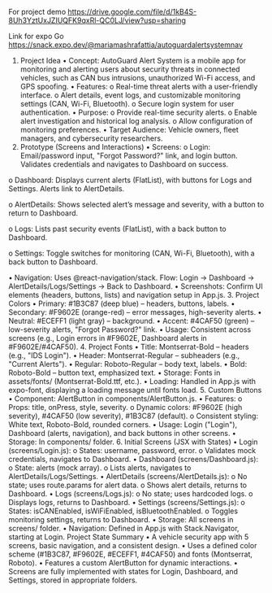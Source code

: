 For project demo
https://drive.google.com/file/d/1kB4S-8Uh3YztUxJZIUQFK9qxRl-QC0LJ/view?usp=sharing

Link for expo Go 
https://snack.expo.dev/@mariamashrafattia/autoguardalertsystemnav

1. Project Idea
•	Concept: AutoGuard Alert System is a mobile app for monitoring and alerting users about security threats in connected vehicles, such as CAN bus intrusions, unauthorized Wi-Fi access, and GPS spoofing.
•	Features: 
o	Real-time threat alerts with a user-friendly interface.
o	Alert details, event logs, and customizable monitoring settings (CAN, Wi-Fi, Bluetooth).
o	Secure login system for user authentication.
•	Purpose: 
o	Provide real-time security alerts.
o	Enable alert investigation and historical log analysis.
o	Allow configuration of monitoring preferences.
•	Target Audience: Vehicle owners, fleet managers, and cybersecurity researchers.
2. Prototype (Screens and Interactions)
•	Screens: 
o	Login: Email/password input, "Forgot Password?" link, and login button. Validates credentials and navigates to Dashboard on success.
 
o	Dashboard: Displays current alerts (FlatList), with buttons for Logs and Settings. Alerts link to AlertDetails.
 
o	AlertDetails: Shows selected alert’s message and severity, with a button to return to Dashboard.
 
o	Logs: Lists past security events (FlatList), with a back button to Dashboard.
 
o	Settings: Toggle switches for monitoring (CAN, Wi-Fi, Bluetooth), with a back button to Dashboard.
 
•	Navigation: Uses @react-navigation/stack. Flow: Login → Dashboard → AlertDetails/Logs/Settings → Back to Dashboard.
•	Screenshots: Confirm UI elements (headers, buttons, lists) and navigation setup in App.js.
3. Project Colors
•	Primary: #1B3C87 (deep blue) – headers, buttons, labels.
•	Secondary: #F9602E (orange-red) – error messages, high-severity alerts.
•	Neutral: #ECEFF1 (light gray) – background.
•	Accent: #4CAF50 (green) – low-severity alerts, "Forgot Password?" link.
•	Usage: Consistent across screens (e.g., Login errors in #F9602E, Dashboard alerts in #F9602E/#4CAF50).
4. Project Fonts
•	Title: Montserrat-Bold – headers (e.g., "IDS Login").
•	Header: Montserrat-Regular – subheaders (e.g., "Current Alerts").
•	Regular: Roboto-Regular – body text, labels.
•	Bold: Roboto-Bold – button text, emphasized text.
•	Storage: Fonts in assets/fonts/ (Montserrat-Bold.ttf, etc.).
•	Loading: Handled in App.js with expo-font, displaying a loading message until fonts load.
5. Custom Buttons
•	Component: AlertButton in components/AlertButton.js.
•	Features: 
o	Props: title, onPress, style, severity.
o	Dynamic colors: #F9602E (high severity), #4CAF50 (low severity), #1B3C87 (default).
o	Consistent styling: White text, Roboto-Bold, rounded corners.
•	Usage: Login ("Login"), Dashboard (alerts, navigation), and back buttons in other screens.
•	Storage: In components/ folder.
6. Initial Screens (JSX with States)
•	Login (screens/Login.js): 
o	States: username, password, error.
o	Validates mock credentials, navigates to Dashboard.
•	Dashboard (screens/Dashboard.js): 
o	State: alerts (mock array).
o	Lists alerts, navigates to AlertDetails/Logs/Settings.
•	AlertDetails (screens/AlertDetails.js): 
o	No state; uses route.params for alert data.
o	Shows alert details, returns to Dashboard.
•	Logs (screens/Logs.js): 
o	No state; uses hardcoded logs.
o	Displays logs, returns to Dashboard.
•	Settings (screens/Settings.js): 
o	States: isCANEnabled, isWiFiEnabled, isBluetoothEnabled.
o	Toggles monitoring settings, returns to Dashboard.
•	Storage: All screens in screens/ folder.
•	Navigation: Defined in App.js with Stack.Navigator, starting at Login.
Project State Summary
•	A vehicle security app with 5 screens, basic navigation, and a consistent design.
•	Uses a defined color scheme (#1B3C87, #F9602E, #ECEFF1, #4CAF50) and fonts (Montserrat, Roboto).
•	Features a custom AlertButton for dynamic interactions.
•	Screens are fully implemented with states for Login, Dashboard, and Settings, stored in appropriate folders.

